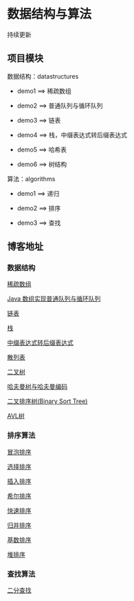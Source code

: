 # 数据结构与算法

持续更新

## 项目模块

数据结构：datastructures

- demo1 ==> 稀疏数组

- demo2 ==> 普通队列与循环队列

- demo3 ==> 链表

- demo4 ==> 栈，中缀表达式转后缀表达式

- demo5 ==> 哈希表

- demo6 ==> 树结构

算法：algorithms

- demo1 ==> 递归

- demo2 ==> 排序

- demo3 ==> 查找

## 博客地址

### 数据结构

[稀疏数组](https://blog.csdn.net/qq_44713454/article/details/108570361)

[Java 数组实现普通队列与循环队列](https://blog.csdn.net/qq_44713454/article/details/108628439)

[链表](https://blog.csdn.net/qq_44713454/article/details/108803499)

[栈](https://blog.csdn.net/qq_44713454/article/details/108831105)

[中缀表达式转后缀表达式](https://blog.csdn.net/qq_44713454/article/details/108834358)

[散列表](https://blog.csdn.net/qq_44713454/article/details/108995013)

[二叉树](https://blog.csdn.net/qq_44713454/article/details/108999042)

[哈夫曼树与哈夫曼编码](https://blog.csdn.net/qq_44713454/article/details/109050262)

[二叉排序树(Binary Sort Tree)](https://blog.csdn.net/qq_44713454/article/details/109227454)

[AVL树](https://blog.csdn.net/qq_44713454/article/details/109232694)

### 排序算法

[冒泡排序](https://blog.csdn.net/qq_44713454/article/details/108939037)

[选择排序](https://blog.csdn.net/qq_44713454/article/details/108940642)

[插入排序](https://blog.csdn.net/qq_44713454/article/details/108941011)

[希尔排序](https://blog.csdn.net/qq_44713454/article/details/108942028)

[快速排序](https://blog.csdn.net/qq_44713454/article/details/108942418)

[归并排序](https://blog.csdn.net/qq_44713454/article/details/108961620)

[基数排序](https://blog.csdn.net/qq_44713454/article/details/108966724)

[堆排序](https://blog.csdn.net/qq_44713454/article/details/109045260)

### 查找算法

[二分查找](https://blog.csdn.net/qq_44713454/article/details/108977756)